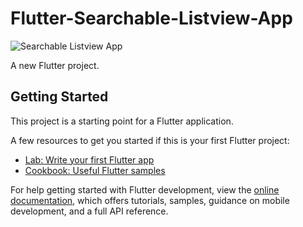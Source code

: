 # Flutter-Searchable-Listview-App

![Searchable Listview App](https://github.com/nobelleon/Flutter-Searchable-Listview-App/assets/76748114/a9d31d43-13b1-480e-93ab-042626fe2528)

A new Flutter project.  

## Getting Started

This project is a starting point for a Flutter application.

A few resources to get you started if this is your first Flutter project:

- [Lab: Write your first Flutter app](https://docs.flutter.dev/get-started/codelab)
- [Cookbook: Useful Flutter samples](https://docs.flutter.dev/cookbook)

For help getting started with Flutter development, view the
[online documentation](https://docs.flutter.dev/), which offers tutorials,
samples, guidance on mobile development, and a full API reference.
